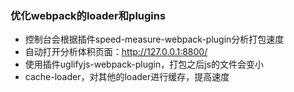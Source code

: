 


### 优化webpack的loader和plugins

- 控制台会根据插件speed-measure-webpack-plugin分析打包速度
- 自动打开分析体积页面：http://127.0.0.1:8800/
- 使用插件uglifyjs-webpack-plugin，打包之后js的文件会变小
- cache-loader，对其他的loader进行缓存，提高速度
